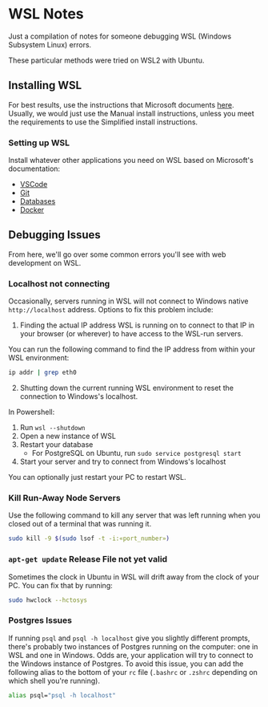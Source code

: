 # WSL Notes

Just a compilation of notes for someone debugging WSL (Windows Subsystem Linux)
errors.

These particular methods were tried on WSL2 with Ubuntu.

## Installing WSL

For best results, use the instructions that Microsoft documents
[here](https://docs.microsoft.com/en-us/windows/wsl/install-win10). Usually, we
would just use the Manual install instructions, unless you meet the requirements
to use the Simplified install instructions.

### Setting up WSL

Install whatever other applications you need on WSL based on Microsoft's
documentation:

* [VSCode](https://docs.microsoft.com/en-us/windows/wsl/tutorials/wsl-vscode)
* [Git](https://docs.microsoft.com/en-us/windows/wsl/tutorials/wsl-git)
* [Databases](https://docs.microsoft.com/en-us/windows/wsl/tutorials/wsl-database)
* [Docker](https://docs.microsoft.com/en-us/windows/wsl/tutorials/wsl-containers)

## Debugging Issues

From here, we'll go over some common errors you'll see with web development on
WSL.

### Localhost not connecting

Occasionally, servers running in WSL will not connect to Windows native
`http://localhost` address. Options to fix this problem include:

1. Finding the actual IP address WSL is running on to connect to that IP in your
   browser (or wherever) to have access to the WSL-run servers.

You can run the following command to find the IP address from within your WSL
environment:

```sh
ip addr | grep eth0
```

2. Shutting down the current running WSL environment to reset the connection to
   Windows's localhost.

In Powershell:

1. Run `wsl --shutdown`
2. Open a new instance of WSL
3. Restart your database
    * For PostgreSQL on Ubuntu, run `sudo service postgresql start`
4. Start your server and try to connect from Windows's localhost

You can optionally just restart your PC to restart WSL.

### Kill Run-Away Node Servers

Use the following command to kill any server that was left running when you
closed out of a terminal that was running it.

```sh
sudo kill -9 $(sudo lsof -t -i:«port_number»)
```

### `apt-get update` Release File not yet valid

Sometimes the clock in Ubuntu in WSL will drift away from the clock of your PC.
You can fix that by running:

```sh
sudo hwclock --hctosys
```

### Postgres Issues

If running `psql` and `psql -h localhost` give you slightly different prompts,
there's probably two instances of Postgres running on the computer: one in WSL
and one in Windows. Odds are, your application will try to connect to the
Windows instance of Postgres. To avoid this issue, you can add the following
alias to the bottom of your `rc` file (`.bashrc` or `.zshrc` depending on which
shell you're running).

```sh
alias psql="psql -h localhost"
```

